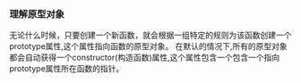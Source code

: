 ### 理解原型对象

无论什么时候，只要创建一个新函数，就会根据一组特定的规则为该函数创建一个prototype属性,这个属性指向函数的原型对象。
在默认的情况下,所有的原型对象都会自动获得一个constructor(构造函数)属性,这个属性包含一个包含一个指向prototype属性所在函数的指针。

